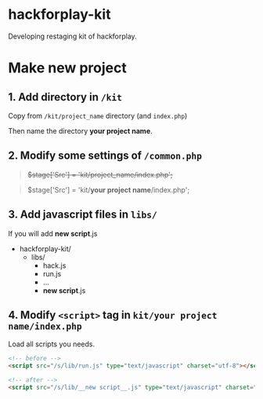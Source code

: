 # hackforplay-kit
Developing restaging kit of hackforplay.

# Make new project

## 1. Add directory in `/kit` 

Copy from `/kit/project_name` directory (and `index.php`)

Then name the directory __your project name__.

## 2. Modify some settings of `/common.php`

> ~~$stage['Src'] = 'kit/project_name/index.php';~~

> $stage['Src'] = 'kit/__your project name__/index.php';


## 3. Add javascript files in `libs/`

If you will add __new script__.js

* hackforplay-kit/
  * libs/
    * hack.js
    * run.js
    * ...
    * __new script__.js

## 4. Modify `<script>` tag in `kit/your project name/index.php`

Load all scripts you needs.

```html
<!-- before -->
<script src="/s/lib/run.js" type="text/javascript" charset="utf-8"></script>

<!-- after -->
<script src="/s/lib/__new script__.js" type="text/javascript" charset="utf-8"></script>
```
